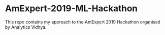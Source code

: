 # AmExpert-2019-ML-Hackathon
This repo contains my approach to the AmExpert 2019 Hackathon organised by Analytics Vidhya.

